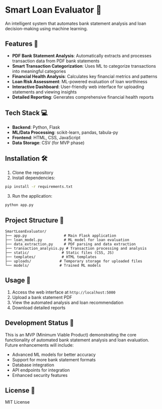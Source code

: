 # Smart Loan Evaluator 🏦

An intelligent system that automates bank statement analysis and loan decision-making using machine learning.

## Features 🌟

- **PDF Bank Statement Analysis**: Automatically extracts and processes transaction data from PDF bank statements
- **Smart Transaction Categorization**: Uses ML to categorize transactions into meaningful categories
- **Financial Health Analysis**: Calculates key financial metrics and patterns
- **Loan Risk Assessment**: ML-powered evaluation of loan worthiness
- **Interactive Dashboard**: User-friendly web interface for uploading statements and viewing insights
- **Detailed Reporting**: Generates comprehensive financial health reports

## Tech Stack 💻

- **Backend**: Python, Flask
- **ML/Data Processing**: scikit-learn, pandas, tabula-py
- **Frontend**: HTML, CSS, JavaScript
- **Data Storage**: CSV (for MVP phase)

## Installation 🛠️

1. Clone the repository
2. Install dependencies:
```bash
pip install -r requirements.txt
```
3. Run the application:
```bash
python app.py
```

## Project Structure 📁

```
SmartLoanEvaluator/
├── app.py                 # Main Flask application
├── loan_model.py          # ML model for loan evaluation
├── data_extraction.py     # PDF parsing and data extraction
├── transaction_analysis.py # Transaction processing and analysis
├── static/               # Static files (CSS, JS)
├── templates/            # HTML templates
├── uploads/             # Temporary storage for uploaded files
└── models/              # Trained ML models
```

## Usage 📝

1. Access the web interface at `http://localhost:5000`
2. Upload a bank statement PDF
3. View the automated analysis and loan recommendation
4. Download detailed reports

## Development Status 🚧

This is an MVP (Minimum Viable Product) demonstrating the core functionality of automated bank statement analysis and loan evaluation. Future enhancements will include:

- Advanced ML models for better accuracy
- Support for more bank statement formats
- Database integration
- API endpoints for integration
- Enhanced security features

## License 📄

MIT License 